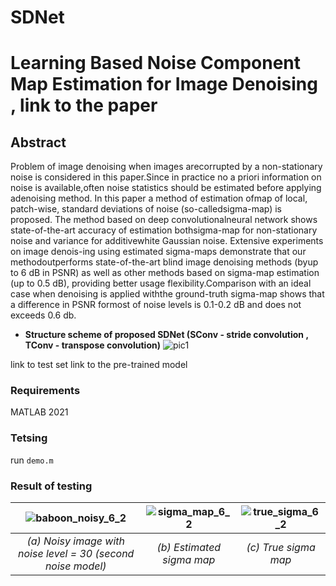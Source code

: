 # SDNet

# Learning Based Noise Component Map Estimation for Image Denoising , link to the paper

 ##  Abstract 
 Problem  of  image  denoising  when  images  arecorrupted  by  a  non-stationary  noise  is  considered  in  this  paper.Since  in  practice  no  a  priori  information  on  noise  is  available,often   noise   statistics   should   be   estimated   before   applying   adenoising   method.   In   this   paper   a   method   of   estimation   ofmap  of  local,  patch-wise,  standard  deviations  of  noise  (so-calledsigma-map) is proposed. The method based on deep convolutionalneural network shows state-of-the-art accuracy of estimation bothsigma-map  for  non-stationary  noise  and  variance  for  additivewhite  Gaussian  noise.  Extensive  experiments  on  image  denois-ing  using  estimated  sigma-maps  demonstrate  that  our  methodoutperforms  state-of-the-art  blind  image  denoising  methods  (byup to 6 dB in PSNR) as well as other methods based on sigma-map estimation (up to 0.5 dB), providing better usage flexibility.Comparison  with  an  ideal  case  when  denoising  is  applied  withthe ground-truth sigma-map shows that a difference in PSNR formost  of  noise  levels  is  0.1-0.2  dB  and  does  not  exceeds  0.6  db.
 
 + **Structure scheme of proposed SDNet (SConv - stride convolution , TConv - transpose convolution)**
![pic1](https://user-images.githubusercontent.com/31028574/132021861-0cbd4ba0-31d4-46c9-9ede-79c67e496010.PNG)
                                 
link to test set
link to the pre-trained model 

### Requirements ###
MATLAB 2021

### Tetsing ###
run ``` demo.m ```

### Result of testing ###

|![baboon_noisy_6_2](https://user-images.githubusercontent.com/31028574/132094411-fdd4e76a-9b11-4821-b7a8-f340b4ecc266.png) | ![sigma_map_6_2](https://user-images.githubusercontent.com/31028574/132094440-2c123b46-c18c-4c3f-8b8d-71d1bcbd3972.png) |![true_sigma_6_2](https://user-images.githubusercontent.com/31028574/132094966-a9f01d95-790e-42fd-9df3-37eb9eab8f2a.png)|
|:---:|:---:|:---:|
|<i>(a) Noisy image with noise level = 30 (second noise model) </i>|<i>(b) Estimated sigma map </i>|<i>(c) True sigma map </i>|
